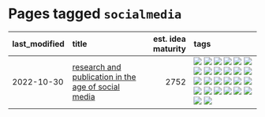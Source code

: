 # Pages tagged `socialmedia`

|last_modified|title|est. idea maturity|tags
|:---|:---|---:|:---|
|2022-10-30|[research and publication in the age of social media](../research-and-social.md)|2752|[![](https://img.shields.io/badge/tag-arxiv-e54ba1)](../tags/arxiv.md) [![](https://img.shields.io/badge/tag-citation-426a5f)](../tags/citation.md) [![](https://img.shields.io/badge/tag-corrections-e3b2c7)](../tags/corrections.md) [![](https://img.shields.io/badge/tag-credit-dafbc7)](../tags/credit.md) [![](https://img.shields.io/badge/tag-curation-7064e0)](../tags/curation.md) [![](https://img.shields.io/badge/tag-discoverability-6819c6)](../tags/discoverability.md) [![](https://img.shields.io/badge/tag-discussion-e33481)](../tags/discussion.md) [![](https://img.shields.io/badge/tag-feed-11772b)](../tags/feed.md) [![](https://img.shields.io/badge/tag-git-5fba1d)](../tags/git.md) [![](https://img.shields.io/badge/tag-github-587798)](../tags/github.md) [![](https://img.shields.io/badge/tag-historyofscience-2c91b4)](../tags/historyofscience.md) [![](https://img.shields.io/badge/tag-mastodon-d2ea1b)](../tags/mastodon.md) [![](https://img.shields.io/badge/tag-openreview-dce8fa)](../tags/openreview.md) [![](https://img.shields.io/badge/tag-paperswithcode-82f36e)](../tags/paperswithcode.md) [![](https://img.shields.io/badge/tag-platform-ac8815)](../tags/platform.md) [![](https://img.shields.io/badge/tag-publication-92ab1c)](../tags/publication.md) [![](https://img.shields.io/badge/tag-reproducibility-161a53)](../tags/reproducibility.md) [![](https://img.shields.io/badge/tag-research-b3194)](../tags/research.md) [![](https://img.shields.io/badge/tag-retractions-34720)](../tags/retractions.md) [![](https://img.shields.io/badge/tag-search-db71cb)](../tags/search.md) [![](https://img.shields.io/badge/tag-socialmedia-71e862)](../tags/socialmedia.md) [![](https://img.shields.io/badge/tag-stackoverflow-ad342b)](../tags/stackoverflow.md) [![](https://img.shields.io/badge/tag-subscription-a3a5e9)](../tags/subscription.md) [![](https://img.shields.io/badge/tag-transparency-49fd1a)](../tags/transparency.md) [![](https://img.shields.io/badge/tag-twitter-a682e)](../tags/twitter.md) [![](https://img.shields.io/badge/tag-validation-1661bc)](../tags/validation.md)|